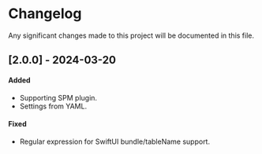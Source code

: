  
# Changelog

Any significant changes made to this project will be documented in this file.

## [2.0.0] - 2024-03-20

#### Added

- Supporting SPM plugin.
- Settings from YAML.

#### Fixed

- Regular expression for SwiftUI bundle/tableName support.